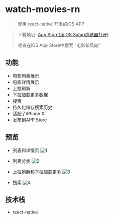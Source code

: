 # watch-movies-rn

> 使用 react-native 开发的iOS APP

> 下载地址: [App Store(用iOS Safari浏览器打开)](https://itunes.apple.com/cn/app/%E7%94%B5%E5%BD%B1%E6%96%B0%E9%A3%8E%E5%90%91/id1382568619)

> 或者在iOS App Store中搜索 “电影新风向” 

## 功能

- 电影列表展示
- 电影详情展示
- 上拉刷新
- 下拉加载更多数据
- 搜索
- 持久化储存搜索历史
- 适配了iPhone X
- 发布到APP Store

## 预览

- 列表和详情页
![1](https://raw.githubusercontent.com/sunhaoxiang/watch-movies-rn/master/preview-images/1.gif)

- 列表分类
![2](https://raw.githubusercontent.com/sunhaoxiang/watch-movies-rn/master/preview-images/2.gif)

- 上拉刷新和下拉加载更多
![3](https://raw.githubusercontent.com/sunhaoxiang/watch-movies-rn/master/preview-images/3.gif)

- 搜索
![4](https://raw.githubusercontent.com/sunhaoxiang/watch-movies-rn/master/preview-images/4.gif)

## 技术栈

- react-native
